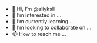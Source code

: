 - 👋 Hi, I’m @aliyksll
- 👀 I’m interested in ...
- 🌱 I’m currently learning ...
- 💞️ I’m looking to collaborate on ...
- 📫 How to reach me ...

<!---
aliyksll/aliyksll is a ✨ special ✨ repository because its `README.md` (this file) appears on your GitHub profile.
You can click the Preview link to take a look at your changes.
--->
